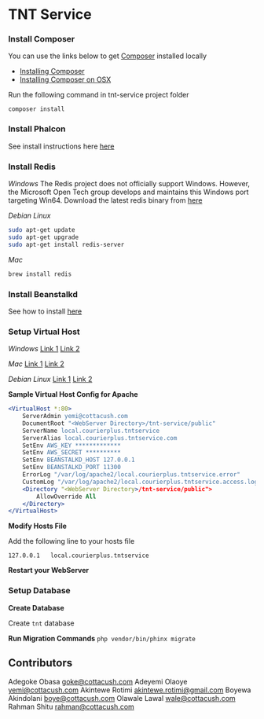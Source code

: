 TNT Service
==========

### Install Composer
You can use the links below to get [Composer](https://getcomposer.org) installed locally
- [Installing Composer](https://getcomposer.org/doc/00-intro.md)
- [Installing Composer on OSX](http://www.abeautifulsite.net/installing-composer-on-os-x/)

Run the following command in tnt-service project folder

`composer install`

### Install Phalcon
See install instructions here [here](https://docs.phalconphp.com/en/latest/reference/install.html)


### Install Redis
*Windows*
The Redis project does not officially support Windows. However, the Microsoft Open Tech group develops and maintains this Windows port targeting Win64.
Download the latest redis binary from [here](https://github.com/MSOpenTech/redis/releases)

*Debian Linux*

```bash
sudo apt-get update
sudo apt-get upgrade 
sudo apt-get install redis-server
```

*Mac*

```bash
brew install redis
```

### Install Beanstalkd
See how to install [here](http://kr.github.io/beanstalkd/download.html)

### Setup Virtual Host
*Windows*
[Link 1](http://foundationphp.com/tutorials/apache_vhosts.php)
[Link 2](https://www.kristengrote.com/blog/articles/how-to-set-up-virtual-hosts-using-wamp)

*Mac*
[Link 1](http://coolestguidesontheplanet.com/set-virtual-hosts-apache-mac-osx-10-9-mavericks-osx-10-8-mountain-lion/)
[Link 2](http://coolestguidesontheplanet.com/set-virtual-hosts-apache-mac-osx-10-10-yosemite/)

*Debian Linux*
[Link 1](https://www.digitalocean.com/community/tutorials/how-to-set-up-apache-virtual-hosts-on-ubuntu-14-04-lts)
[Link 2](http://www.unixmen.com/setup-apache-virtual-hosts-on-ubuntu-15-04/)


**Sample Virtual Host Config for Apache**
```apache
<VirtualHost *:80>
    ServerAdmin yemi@cottacush.com
    DocumentRoot "<WebServer Directory>/tnt-service/public"
    ServerName local.courierplus.tntservice
    ServerAlias local.courierplus.tntservice.com
    SetEnv AWS_KEY *************
    SetEnv AWS_SECRET **********
    SetEnv BEANSTALKD_HOST 127.0.0.1
    SetEnv BEANSTALKD_PORT 11300
    ErrorLog "/var/log/apache2/local.courierplus.tntservice.error"
    CustomLog "/var/log/apache2/local.courierplus.tntservice.access.log" common
    <Directory "<WebServer Directory>/tnt-service/public">
        AllowOverride All
    </Directory>
</VirtualHost>
```
**Modify Hosts File**

Add the following line to your hosts file 

`127.0.0.1   local.courierplus.tntservice`


**Restart your WebServer**


### Setup Database

**Create Database**

Create `tnt` database

**Run Migration Commands**
`php vendor/bin/phinx migrate`


Contributors
------------
Adegoke Obasa <goke@cottacush.com>
Adeyemi Olaoye <yemi@cottacush.com>
Akintewe Rotimi <akintewe.rotimi@gmail.com>
Boyewa Akindolani <boye@cottacush.com>
Olawale Lawal <wale@cottacush.com>
Rahman Shitu <rahman@cottacush.com>


